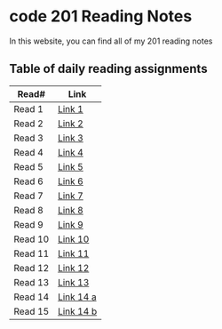 # code 201 Reading Notes

In this website, you can find all of my 201 reading notes

## Table of daily reading assignments

Read#  |  Link
-----------|-----------
Read 1     | [Link 1](https://anasattili.github.io/reading-notes/class01)
Read 2     | [Link 2](https://anasattili.github.io/reading-notes/class02)
Read 3     | [Link 3](https://anasattili.github.io/reading-notes/class03)
Read 4     | [Link 4](https://anasattili.github.io/reading-notes/clas04)
Read 5     | [Link 5](https://anasattili.github.io/reading-notes/class05)
Read 6     | [Link 6](https://anasattili.github.io/reading-notes/class06)
Read 7     | [Link 7](https://anasattili.github.io/reading-notes/class07)
Read 8     | [Link 8](https://anasattili.github.io/reading-notes/class08)
Read 9     | [Link 9](https://anasattili.github.io/reading-notes/class09)
Read 10    | [Link 10](https://anasattili.github.io/reading-notes/class10)
Read 11    | [Link 11](https://anasattili.github.io/reading-notes/class11)
Read 12    | [Link 12](https://anasattili.github.io/reading-notes/class12)
Read 13    | [Link 13](https://anasattili.github.io/reading-notes/class13)
Read 14    | [Link 14 a](https://anasattili.github.io/reading-notes/class14a)
Read 15    | [Link 14 b](https://anasattili.github.io/reading-notes/class14b)